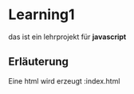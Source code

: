 # Learning1

das ist ein lehrprojekt für **javascript**

## Erläuterung
Eine html wird erzeugt :index.html